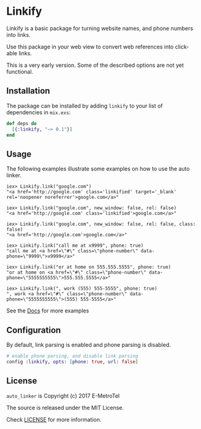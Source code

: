 # Linkify

Linkify is a basic package for turning website names, and phone numbers into links.

Use this package in your web view to convert web references into click-able links.

This is a very early version. Some of the described options are not yet functional.

## Installation

The package can be installed by adding `linkify` to your list of dependencies in `mix.exs`:

```elixir
def deps do
  [{:linkify, "~> 0.1"}]
end
```

## Usage

The following examples illustrate some examples on how to use the auto linker.

```iex
iex> Linkify.link("google.com")
"<a href='http://google.com' class='linkified' target='_blank' rel='noopener noreferrer'>google.com</a>"

iex> Linkify.link("google.com", new_window: false, rel: false)
"<a href='http://google.com' class='linkified'>google.com</a>"

iex> Linkify.link("google.com", new_window: false, rel: false, class: false)
"<a href='http://google.com'>google.com</a>"

iex> Linkify.link("call me at x9999", phone: true)
"call me at <a href=\"#\" class=\"phone-number\" data-phone=\"9999\">x9999</a>"

iex> Linkify.link("or at home on 555.555.5555", phone: true)
"or at home on <a href=\"#\" class=\"phone-number\" data-phone=\"5555555555\">555.555.5555</a>"

iex> Linkify.link(", work (555) 555-5555", phone: true)
", work <a href=\"#\" class=\"phone-number\" data-phone=\"5555555555\">(555) 555-5555</a>"
```

See the [Docs](https://hexdocs.pm/linkify/) for more examples

## Configuration

By default, link parsing is enabled and phone parsing is disabled.

```elixir
# enable phone parsing, and disable link parsing
config :linkify, opts: [phone: true, url: false]
```


## License

`auto_linker` is Copyright (c) 2017 E-MetroTel

The source is released under the MIT License.

Check [LICENSE](LICENSE) for more information.
